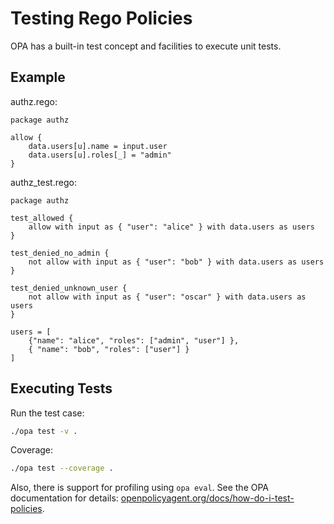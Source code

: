 # Testing Rego Policies

OPA has a built-in test concept and facilities to execute unit tests.

## Example

authz.rego:

```rego
package authz

allow {
    data.users[u].name = input.user
    data.users[u].roles[_] = "admin"
}
```

authz_test.rego:

```rego
package authz

test_allowed {
    allow with input as { "user": "alice" } with data.users as users
}

test_denied_no_admin {
    not allow with input as { "user": "bob" } with data.users as users
}

test_denied_unknown_user {
    not allow with input as { "user": "oscar" } with data.users as users
}

users = [
    {"name": "alice", "roles": ["admin", "user"] },
    { "name": "bob", "roles": ["user"] }
]
```

## Executing Tests

Run the test case:

```bash
./opa test -v .
```

Coverage:

```bash
./opa test --coverage .
```

Also, there is support for profiling using `opa eval`.
See the OPA documentation for details:
[openpolicyagent.org/docs/how-do-i-test-policies](https://www.openpolicyagent.org/docs/how-do-i-test-policies.html#profiling).
